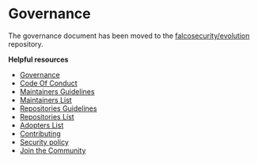 # Governance

The governance document has been moved to the [falcosecurity/evolution](https://github.com/falcosecurity/evolution/blob/master/GOVERNANCE.md) repository.

**Helpful resources**

<!-- NAVIGATION_LINKS -->
 - [Governance](https://github.com/falcosecurity/evolution/blob/main/GOVERNANCE.md)
 - [Code Of Conduct](https://github.com/falcosecurity/evolution/blob/main/CODE_OF_CONDUCT.md)
 - [Maintainers Guidelines](https://github.com/falcosecurity/evolution/blob/main/MAINTAINERS_GUIDELINES.md)
 - [Maintainers List](https://github.com/falcosecurity/evolution/blob/main/MAINTAINERS.md)
 - [Repositories Guidelines](https://github.com/falcosecurity/evolution/blob/main/REPOSITORIES.md)
 - [Repositories List](https://github.com/falcosecurity/evolution/blob/main/README.md#repositories)
 - [Adopters List](https://github.com/falcosecurity/falco/blob/master/ADOPTERS.md)
 - [Contributing](https://github.com/falcosecurity/.github/blob/main/CONTRIBUTING.md)
 - [Security policy](https://github.com/falcosecurity/.github/blob/main/SECURITY.md)
 - [Join the Community](https://github.com/falcosecurity/community)
<!-- /NAVIGATION_LINKS -->